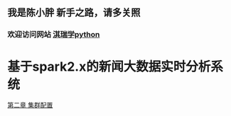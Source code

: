 ## 我是陈小胖 新手之路，请多关照
### 欢迎访问网站 [淇瑞学python](http://qrxpy.cn)

# 基于spark2.x的新闻大数据实时分析系统
[第二章 集群配置](https://github.com/chenruichoupi/bigdata-log/tree/master/%E7%AC%AC%E4%BA%8C%E7%AB%A0-%E9%9B%86%E7%BE%A4%E9%85%8D%E7%BD%AE)
